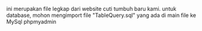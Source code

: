 ini merupakan file legkap dari website cuti tumbuh baru kami. untuk database, mohon mengimport file "TableQuery.sql" yang ada di main file ke MySql phpmyadmin

